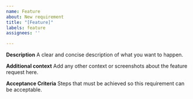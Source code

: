 ```yaml
---
name: Feature
about: New requirement
title: "[Feature]"
labels: feature
assignees: ''

---
```


**Description**
A clear and concise description of what you want to happen.

**Additional context**
Add any other context or screenshots about the feature request here.

**Acceptance Criteria**
Steps that must be achieved so this requirement can be acceptable.
